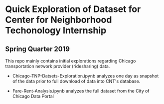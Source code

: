 # Quick Exploration of Dataset for Center for Neighborhood Techonology Internship
## Spring Quarter 2019

This repo mainly contains initial explorations regarding Chicago transportation network provider (ridesharing) data.

  * Chicago-TNP-Datsets-Exploration.ipynb analyzes one day as snapshot of the data prior to full download of data into CNT's database.

  * Fare-Rent-Analysis.ipynb analyzes the full dataset from the City of Chicago Data Portal